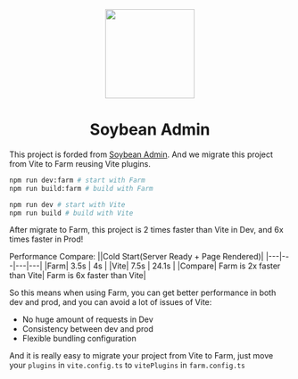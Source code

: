 <div align="center">
	<img src="./public/favicon.svg" style="width: 160px;"/>
	<h1>Soybean Admin</h1>
</div>

This project is forded from [Soybean Admin](https://github.com/honghuangdc/soybean-admin). And we migrate this project from Vite to Farm reusing Vite plugins.

```bash
npm run dev:farm # start with Farm
npm run build:farm # build with Farm

npm run dev # start with Vite
npm run build # build with Vite
```

After migrate to Farm, this project is 2 times faster than Vite in Dev, and 6x times faster in Prod!

Performance Compare:
||Cold Start(Server Ready + Page Rendered)|
|---|---|---|---|
|Farm| 3.5s | 4s |
|Vite| 7.5s | 24.1s |
|Compare| Farm is 2x faster than Vite| Farm is 6x faster than Vite|

So this means when using Farm, you can get better performance in both dev and prod, and you can avoid a lot of issues of Vite:

- No huge amount of requests in Dev
- Consistency between dev and prod
- Flexible bundling configuration

And it is really easy to migrate your project from Vite to Farm, just move your `plugins` in `vite.config.ts` to `vitePlugins` in `farm.config.ts`
